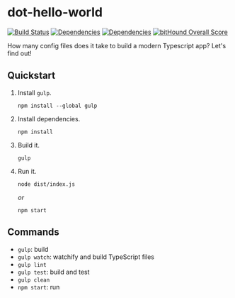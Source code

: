 # dot-hello-world

[![Build Status](https://travis-ci.org/dpyro/dot-hello-world.svg?branch=master)](https://travis-ci.org/dpyro/dot-hello-world)
[![Dependencies](https://david-dm.org/dpyro/dot-hello-world/status.svg)](https://david-dm.org/dpyro/dot-hello-world)
[![Dependencies](https://david-dm.org/dpyro/dot-hello-world/dev-status.svg)](https://david-dm.org/dpyro/dot-hello-world)
[![bitHound Overall Score](https://www.bithound.io/github/dpyro/dot-hello-world/badges/score.svg)](https://www.bithound.io/github/dpyro/dot-hello-world)

How many config files does it take to build a modern Typescript app?
Let's find out!

## Quickstart
1.  Install `gulp`.

    ```shell
    npm install --global gulp
    ```

2.  Install dependencies.

    ```shell
    npm install
    ```

3.  Build it.

    ```shell
    gulp
    ```

4.  Run it.

    ```shell
    node dist/index.js
    ```

    *or*

    ```shell
    npm start
    ```

## Commands
- `gulp`: build
- `gulp watch`: watchify and build TypeScript files
- `gulp lint`
- `gulp test`: build and test
- `gulp clean`
- `npm start`: run
